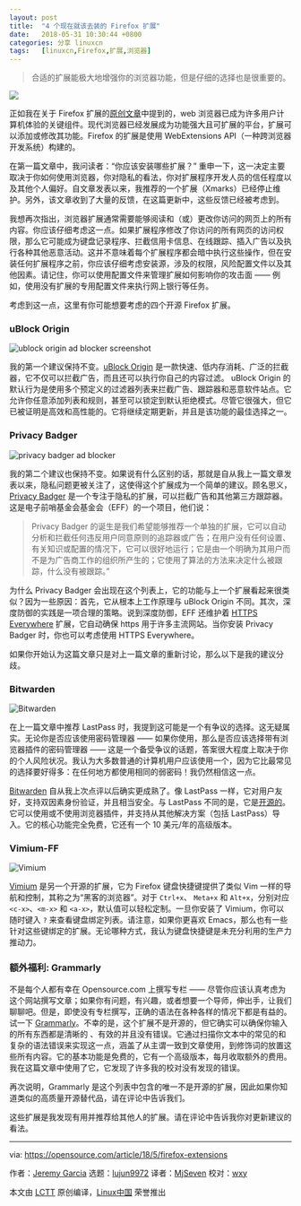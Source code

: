 ```yaml
---
layout: post
title:	"4 个现在就该去装的 Firefox 扩展"
date:	2018-05-31 10:30:44 +0800 
categories:	分享 linuxcn 
tags:	[linuxcn,Firefox,扩展,浏览器]
---
```




> 
> 合适的扩展能极大地增强你的浏览器功能，但是仔细的选择也是很重要的。
> 
> 
> 


![](/Asserts/Images//attachment/album/201805/31/103037e6tq4oqog7tt74g1.jpg)


正如我在关于 Firefox 扩展的[原创文章](https://opensource.com/article/18/1/top-5-firefox-extensions)中提到的，web 浏览器已成为许多用户计算机体验的关键组件。现代浏览器已经发展成为功能强大且可扩展的平台，扩展可以添加或修改其功能。Firefox 的扩展是使用 WebExtensions API（一种跨浏览器开发系统）构建的。


在第一篇文章中，我问读者：“你应该安装哪些扩展？” 重申一下，这一决定主要取决于你如何使用浏览器，你对隐私的看法，你对扩展程序开发人员的信任程度以及其他个人偏好。自文章发表以来，我推荐的一个扩展（Xmarks）已经停止维护。另外，该文章收到了大量的反馈，在这篇更新中，这些反馈已经被考虑到。


我想再次指出，浏览器扩展通常需要能够阅读和（或）更改你访问的网页上的所有内容。你应该仔细考虑这一点。如果扩展程序修改了你访问的所有网页的访问权限，那么它可能成为键盘记录程序、拦截信用卡信息、在线跟踪、插入广告以及执行各种其他恶意活动。这并不意味着每个扩展程序都会暗中执行这些操作，但在安装任何扩展程序之前，你应该仔细考虑安装源，涉及的权限，风险配置文件以及其他因素。请记住，你可以使用配置文件来管理扩展如何影响你的攻击面 —— 例如，使用没有扩展的专用配置文件来执行网上银行等任务。


考虑到这一点，这里有你可能想要考虑的四个开源 Firefox 扩展。


### uBlock Origin


![ublock origin ad blocker screenshot](/Asserts/Images//attachment/album/201805/31/103048tgmwn61vnmevzzvw.png "ublock origin ad blocker screenshot")


我的第一个建议保持不变。[uBlock Origin](https://addons.mozilla.org/en-US/firefox/addon/ublock-origin/) 是一款快速、低内存消耗、广泛的拦截器，它不仅可以拦截广告，而且还可以执行你自己的内容过滤。 uBlock Origin 的默认行为是使用多个预定义的过滤器列表来拦截广告、跟踪器和恶意软件站点。它允许你任意添加列表和规则，甚至可以锁定到默认拒绝模式。尽管它很强大，但它已被证明是高效和高性能的。它将继续定期更新，并且是该功能的最佳选择之一。


### Privacy Badger


![privacy badger ad blocker](/Asserts/Images//attachment/album/201805/31/103053z81zl3z9e3gazbe4.png "privacy badger ad blocker screenshot")


我的第二个建议也保持不变。如果说有什么区别的话，那就是自从我上一篇文章发表以来，隐私问题更被关注了，这使得这个扩展成为一个简单的建议。顾名思义，[Privacy Badger](https://www.eff.org/privacybadger) 是一个专注于隐私的扩展，可以拦截广告和其他第三方跟踪器。这是电子前哨基金会基金会（EFF）的一个项目，他们说：



> 
> Privacy Badger 的诞生是我们希望能够推荐一个单独的扩展，它可以自动分析和拦截任何违反用户同意原则的追踪器或广告；在用户没有任何设置、有关知识或配置的情况下，它可以很好地运行；它是由一个明确为其用户而不是为广告商工作的组织所产生的；它使用了算法的方法来决定什么被跟踪，什么没有被跟踪。”
> 
> 
> 


为什么 Privacy Badger 会出现在这个列表上，它的功能与上一个扩展看起来很类似？因为一些原因：首先，它从根本上工作原理与 uBlock Origin 不同。其次，深度防御的实践是一项合理的策略。说到深度防御，EFF 还维护着 [HTTPS Everywhere](https://www.eff.org/https-everywhere) 扩展，它自动确保 https 用于许多主流网站。当你安装 Privacy Badger 时，你也可以考虑使用 HTTPS Everywhere。


如果你开始认为这篇文章只是对上一篇文章的重新讨论，那么以下是我的建议分歧。


### Bitwarden


![Bitwarden](/Asserts/Images//attachment/album/201805/31/103054q6t8njyg6wgmmmxk.png "Bitwarden")


在上一篇文章中推荐 LastPass 时，我提到这可能是一个有争议的选择。这无疑属实。无论你是否应该使用密码管理器 —— 如果你使用，那么是否应该选择带有浏览器插件的密码管理器 —— 这是一个备受争议的话题，答案很大程度上取决于你的个人风险状况。我认为大多数普通的计算机用户应该使用一个，因为它比最常见的选择要好得多：在任何地方都使用相同的弱密码！我仍然相信这一点。


[Bitwarden](https://bitwarden.com/) 自从我上次点评以后确实更成熟了。像 LastPass 一样，它对用户友好，支持双因素身份验证，并且相当安全。与 LastPass 不同的是，它是[开源的](https://github.com/bitwarden)。它可以使用或不使用浏览器插件，并支持从其他解决方案（包括 LastPass）导入。它的核心功能完全免费，它还有一个 10 美元/年的高级版本。


### Vimium-FF


![Vimium](/Asserts/Images//attachment/album/201805/31/103056ucganu5h52jjc11m.png "Vimium")


[Vimium](https://addons.mozilla.org/en-US/firefox/addon/vimium-ff/) 是另一个开源的扩展，它为 Firefox 键盘快捷键提供了类似 Vim 一样的导航和控制，其称之为“黑客的浏览器”。对于 `Ctrl+x`、 `Meta+x` 和 `Alt+x`，分别对应 `<c-x>`、`<m-x>` 和 `<a-x>`，默认值可以轻松定制。一旦你安装了 Vimium，你可以随时键入 `?` 来查看键盘绑定列表。请注意，如果你更喜欢 Emacs，那么也有一些针对这些键绑定的扩展。无论哪种方式，我认为键盘快捷键是未充分利用的生产力推动力。


### 额外福利: Grammarly


不是每个人都有幸在 Opensource.com 上撰写专栏 —— 尽管你应该认真考虑为这个网站撰写文章；如果你有问题，有兴趣，或者想要一个导师，伸出手，让我们聊聊吧。但是，即使没有专栏撰写，正确的语法在各种各样的情况下都是有益的。试一下 [Grammarly](https://www.grammarly.com/)。不幸的是，这个扩展不是开源的，但它确实可以确保你输入的所有东西都是清晰的 、有效的并且没有错误。它通过扫描你文本中的常见的和复杂的语法错误来实现这一点，涵盖了从主谓一致到文章使用，到修饰词的放置这些所有内容。它的基本功能是免费的，它有一个高级版本，每月收取额外的费用。我在这篇文章中使用了它，它发现了许多我的校对没有发现的错误。


再次说明，Grammarly 是这个列表中包含的唯一不是开源的扩展，因此如果你知道类似的高质量开源替代品，请在评论中告诉我们。


这些扩展是我发现有用并推荐给其他人的扩展。请在评论中告诉我你对更新建议的看法。




---


via: <https://opensource.com/article/18/5/firefox-extensions>


作者：[Jeremy Garcia](https://opensource.com/users/jeremy-garcia) 选题：[lujun9972](https://github.com/lujun9972) 译者：[MjSeven](https://github.com/MjSeven) 校对：[wxy](https://github.com/wxy)


本文由 [LCTT](https://github.com/LCTT/TranslateProject) 原创编译，[Linux中国](https://linux.cn/) 荣誉推出
